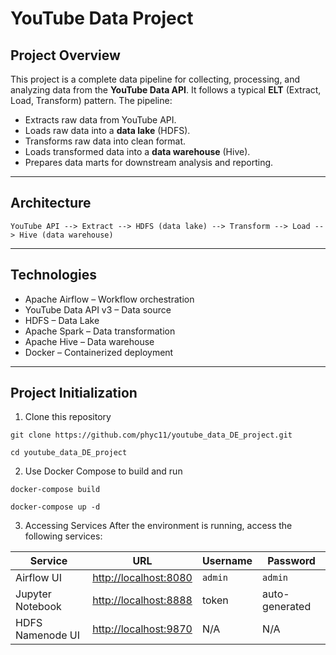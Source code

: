 # YouTube Data Project

## Project Overview

This project is a complete data pipeline for collecting, processing, and analyzing data from the **YouTube Data API**. It follows a typical **ELT** (Extract, Load, Transform) pattern. The pipeline:

- Extracts raw data from YouTube API.
- Loads raw data into a **data lake** (HDFS).
- Transforms raw data into clean format.
- Loads transformed data into a **data warehouse** (Hive).
- Prepares data marts for downstream analysis and reporting.

---

## Architecture

```text
YouTube API --> Extract --> HDFS (data lake) --> Transform --> Load --> Hive (data warehouse)
```

---

## Technologies
- Apache Airflow – Workflow orchestration
- YouTube Data API v3 – Data source
- HDFS – Data Lake 
- Apache Spark – Data transformation
- Apache Hive – Data warehouse
- Docker – Containerized deployment

---

## Project Initialization
1. Clone this repository
```
git clone https://github.com/phyc11/youtube_data_DE_project.git
``` 
```
cd youtube_data_DE_project
``` 
2. Use Docker Compose to build and run
```
docker-compose build
```
```
docker-compose up -d
```
3. Accessing Services
After the environment is running, access the following services:

| Service           | URL                                 | Username | Password |
|------------------|--------------------------------------|----------|----------|
| Airflow UI        | [http://localhost:8080](http://localhost:8080) | `admin`  | `admin`  |
| Jupyter Notebook  | [http://localhost:8888](http://localhost:8888) | token    | auto-generated |
| HDFS Namenode UI  | [http://localhost:9870](http://localhost:9870) | N/A      | N/A      |


